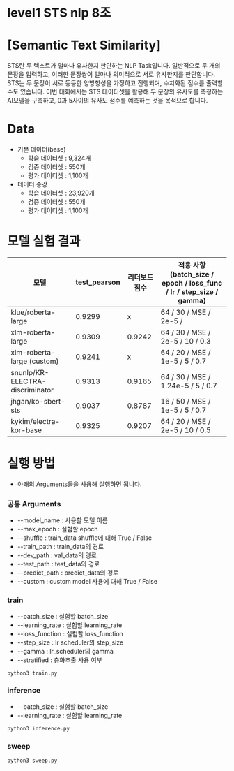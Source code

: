 # level1 STS nlp 8조 

# [Semantic Text Similarity]
STS란 두 텍스트가 얼마나 유사한지 판단하는 NLP Task입니다. 일반적으로 두 개의 문장을 입력하고, 이러한 문장쌍이 얼마나 의미적으로 서로 유사한지를 판단합니다. STS는 두 문장이 서로 동등한 양방향성을 가정하고 진행되며, 수치화된 점수를 출력할 수도 있습니다. 이번 대회에서는 STS 데이터셋을 활용해 두 문장의 유사도를 측정하는 AI모델을 구축하고, 0과 5사이의 유사도 점수를 예측하는 것을 목적으로 합니다.

# Data
- 기본 데이터(base)
    - 학습 데이터셋 : 9,324개
    - 검증 데이터셋 : 550개
    - 평가 데이터셋 : 1,100개
- 데이터 증강
    - 학습 데이터셋 : 23,920개
    - 검증 데이터셋 : 550개
    - 평가 데이터셋 : 1,100개

# 모델 실험 결과
|모델|test_pearson|리더보드 점수|적용 사항(batch_size / epoch / loss_func / lr / step_size / gamma)|
| --- | --- | --- | --- |
| klue/roberta-large | 0.9299 | x | 64 / 30 / MSE / 2e-5 /  |
| xlm-roberta-large | 0.9309 | 0.9242 | 64 / 30 / MSE / 2e-5 / 10 / 0.3 |
| xlm-roberta-large (custom) | 0.9241 | x | 64 / 20 / MSE / 1e-5 / 5 / 0.7 |
| snunlp/KR-ELECTRA-discriminator | 0.9313 | 0.9165 | 64 / 30 / MSE / 1.24e-5 / 5 / 0.7 |
| jhgan/ko-sbert-sts | 0.9037 | 0.8787 | 16 / 50 / MSE / 1e-5 / 5 / 0.7 |
| kykim/electra-kor-base | 0.9325 | 0.9207 | 64 / 20 / MSE / 2e-5 / 10 / 0.5 |

# 실행 방법
- 아래의 Arguments들을 사용해 실행하면 됩니다.
### 공통 Arguments
- --model_name : 사용할 모델 이름
- --max_epoch : 실험할 epoch
- --shuffle : train_data shuffle에 대해 True / False
- --train_path : train_data의 경로
- --dev_path : val_data의 경로
- --test_path : test_data의 경로
- --predict_path : predict_data의 경로
- --custom : custom model 사용에 대해 True / False
### train
- --batch_size : 실험할 batch_size
- --learning_rate : 실험할 learning_rate
- --loss_function : 실험할 loss_function
- --step_size : lr scheduler의 step_size
- --gamma : lr_scheduler의 gamma
- --stratified : 층화추출 사용 여부
```
python3 train.py
```

### inference
- --batch_size : 실험할 batch_size
- --learning_rate : 실험할 learning_rate
```
python3 inference.py
```

### sweep
```
python3 sweep.py
```
